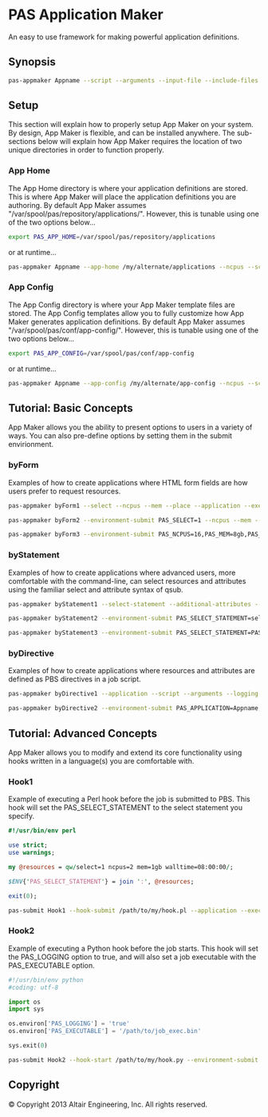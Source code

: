 # PAS Application Maker

An easy to use framework for making powerful application definitions.

## Synopsis

```bash
pas-appmaker Appname --script --arguments --input-file --include-files --logging
```

## Setup

This section will explain how to properly setup App Maker on your system. By design, App Maker is flexible, and can be installed anywhere.
The sub-sections below will explain how App Maker requires the location of two unique directories in order to function properly.

### App Home

The App Home directory is where your application definitions are stored. This is where App Maker will place the application definitions you are authoring.
By default App Maker assumes "/var/spool/pas/repository/applications/". However, this is tunable using one of the two options below...

```bash
export PAS_APP_HOME=/var/spool/pas/repository/applications
```

or at runtime...

```bash
pas-appmaker Appname --app-home /my/alternate/applications --ncpus --script --arguments --logging
```

### App Config

The App Config directory is where your App Maker template files are stored. The App Config templates allow you to fully customize how App Maker generates application definitions.
By default App Maker assumes "/var/spool/pas/conf/app-config/". However, this is tunable using one of the two options below...

```bash
export PAS_APP_CONFIG=/var/spool/pas/conf/app-config
```

or at runtime...

```bash
pas-appmaker Appname --app-config /my/alternate/app-config --ncpus --script --arguments --logging
```

## Tutorial: Basic Concepts

App Maker allows you the ability to present options to users in a variety of ways. 
You can also pre-define options by setting them in the submit envirionment.

### byForm

Examples of how to create applications where HTML form fields are how users prefer to request resources.

```bash
pas-appmaker byForm1 --select --ncpus --mem --place --application --executable --arguments --logging
```
```bash
pas-appmaker byForm2 --environment-submit PAS_SELECT=1 --ncpus --mem --application --script --input-file --include-files --logging
```
```bash
pas-appmaker byForm3 --environment-submit PAS_NCPUS=16,PAS_MEM=8gb,PAS_PLACE=pack --select --application --script --arguments --logging
```

### byStatement

Examples of how to create applications where advanced users, more comfortable with the command-line, can select resources and attributes using the familiar select and attribute syntax of qsub.

```bash
pas-appmaker byStatement1 --select-statement --additional-attributes --application --executable --arguments --logging
```
```bash
pas-appmaker byStatement2 --environment-submit PAS_SELECT_STATEMENT=select=4:ncpus=16:mem=8gb:walltime=10:10:00 --application --executable --arguments --logging
```
```bash
pas-appmaker byStatement3 --environment-submit PAS_SELECT_STATEMENT=PAS_SELECT_STATEMENT:walltime=10:10:00 --select-statement --application --executable --arguments --logging
```

### byDirective

Examples of how to create applications where resources and attributes are defined as PBS directives in a job script.

```bash
pas-appmaker byDirective1 --application --script --arguments --logging
```
```bash
pas-appmaker byDirective2 --environment-submit PAS_APPLICATION=Appname,PAS_SCRIPT=/path/to/app_name.sh --arguments --logging
```

## Tutorial: Advanced Concepts

App Maker allows you to modify and extend its core functionality using hooks written in a language(s) you are comfortable with.

### Hook1

Example of executing a Perl hook before the job is submitted to PBS. 
This hook will set the PAS_SELECT_STATEMENT to the select statement you specify.

```perl
#!/usr/bin/env perl

use strict;
use warnings;

my @resources = qw/select=1 ncpus=2 mem=1gb walltime=08:00:00/;

$ENV{'PAS_SELECT_STATEMENT'} = join ':', @resources;

exit(0);

```
```bash
pas-submit Hook1 --hook-submit /path/to/my/hook.pl --application --executable --arguments --logging
```

### Hook2

Example of executing a Python hook before the job starts. 
This hook will set the PAS_LOGGING option to true, and will also set a job executable with the PAS_EXECUTABLE option.

```python
#!/usr/bin/env python
#coding: utf-8

import os
import sys

os.environ['PAS_LOGGING'] = 'true'
os.environ['PAS_EXECUTABLE'] = '/path/to/job_exec.bin'

sys.exit(0)

```
```bash
pas-submit Hook2 --hook-start /path/to/my/hook.py --environment-submit PAS_APPLICATION=Appname --select --ncpus --mem --input-file --include-files --arguments
```

## Copyright

© Copyright 2013 Altair Engineering, Inc. All rights reserved.
